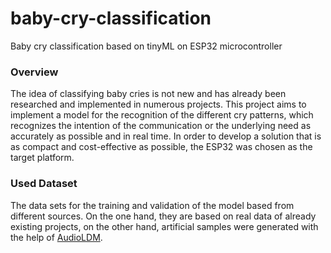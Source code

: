 # baby-cry-classification
Baby cry classification based on tinyML on ESP32 microcontroller

### Overview
The idea of classifying baby cries is not new and has already been researched and implemented in numerous projects. This project aims to implement a model for the recognition of the different cry patterns, which recognizes the intention of the communication or the underlying need as accurately as possible and in real time. In order to develop a solution that is as compact and cost-effective as possible, the ESP32 was chosen as the target platform.


### Used Dataset 
The data sets for the training and validation of the model based from different sources. On the one hand, they are based on real data of already existing projects, on the other hand, artificial samples were generated with the help of [AudioLDM](https://github.com/haoheliu/AudioLDM).


